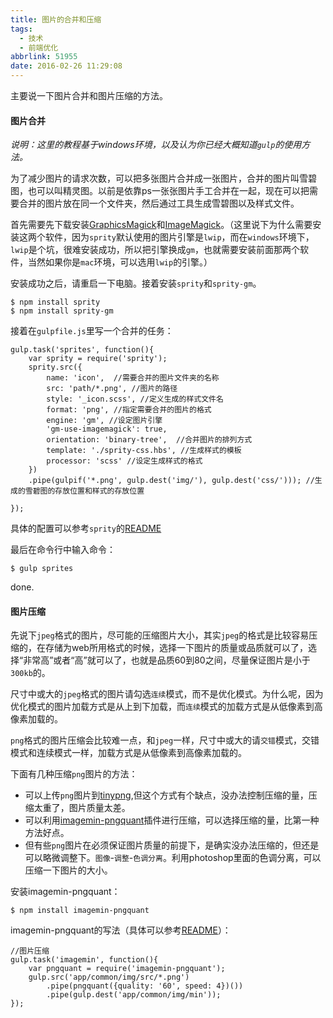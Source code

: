 ```yaml
---
title: 图片的合并和压缩
tags:
  - 技术
  - 前端优化
abbrlink: 51955
date: 2016-02-26 11:29:08
---
```



主要说一下图片合并和图片压缩的方法。

#### 图片合并

*说明：这里的教程基于windows环境，以及认为你已经大概知道`gulp`的使用方法。*

为了减少图片的请求次数，可以把多张图片合并成一张图片，合并的图片叫雪碧图，也可以叫精灵图。以前是依靠ps一张张图片手工合并在一起，现在可以把需要合并的图片放在同一个文件夹，然后通过工具生成雪碧图以及样式文件。

首先需要先下载安装[GraphicsMagick](http://www.graphicsmagick.org/)和[ImageMagick](http://www.imagemagick.org/script/index.php)。（这里说下为什么需要安装这两个软件，因为`sprity`默认使用的图片引擎是`lwip`，而在`windows`环境下，`lwip`是个坑，很难安装成功，所以把引擎换成`gm`，也就需要安装前面那两个软件，当然如果你是`mac`环境，可以选用`lwip`的引擎。）

<!-- more -->

安装成功之后，请重启一下电脑。接着安装`sprity`和`sprity-gm`。
````
$ npm install sprity
$ npm install sprity-gm
````

接着在`gulpfile.js`里写一个合并的任务：
````
gulp.task('sprites', function(){
    var sprity = require('sprity');
    sprity.src({
        name: 'icon',  //需要合并的图片文件夹的名称
        src: 'path/*.png', //图片的路径
        style: '_icon.scss', //定义生成的样式文件名
        format: 'png', //指定需要合并的图片的格式
        engine: 'gm', //设定图片引擎
        'gm-use-imagemagick': true,
        orientation: 'binary-tree',  //合并图片的排列方式
        template: './sprity-css.hbs', //生成样式的模板
        processor: 'scss' //设定生成样式的格式
    })
    .pipe(gulpif('*.png', gulp.dest('img/'), gulp.dest('css/'))); //生成的雪碧图的存放位置和样式的存放位置

});
````
具体的配置可以参考`sprity`的[README](https://github.com/sprity/sprity)

最后在命令行中输入命令：
````
$ gulp sprites
````
done.

#### 图片压缩

先说下`jpeg`格式的图片，尽可能的压缩图片大小，其实`jpeg`的格式是比较容易压缩的，在存储为web所用格式的时候，选择一下图片的质量或品质就可以了，选择“非常高”或者“高”就可以了，也就是品质60到80之间，尽量保证图片是小于`300kb`的。

尺寸中或大的`jpeg`格式的图片请勾选`连续`模式，而不是优化模式。为什么呢，因为优化模式的图片加载方式是从上到下加载，而`连续`模式的加载方式是从低像素到高像素加载的。

`png`格式的图片压缩会比较难一点，和`jpeg`一样，尺寸中或大的请`交错`模式，交错模式和连续模式一样，加载方式是从低像素到高像素加载的。

下面有几种压缩`png`图片的方法：

* 可以上传`png`图片到[tinypng](https://tinypng.com/),但这个方式有个缺点，没办法控制压缩的量，压缩太重了，图片质量太差。
* 可以利用[imagemin-pngquant](https://github.com/imagemin/imagemin-pngquant)插件进行压缩，可以选择压缩的量，比第一种方法好点。
* 但有些`png`图片在必须保证图片质量的前提下，是确实没办法压缩的，但还是可以略微调整下。`图像`-`调整`-`色调分离`。利用photoshop里面的色调分离，可以压缩一下图片的大小。

安装imagemin-pngquant：
````
$ npm install imagemin-pngquant
````
imagemin-pngquant的写法（具体可以参考[README](https://github.com/imagemin/imagemin-pngquant)）：
````
//图片压缩
gulp.task('imagemin', function(){
    var pngquant = require('imagemin-pngquant');
    gulp.src('app/common/img/src/*.png')
        .pipe(pngquant({quality: '60', speed: 4})())
        .pipe(gulp.dest('app/common/img/min'));
});
````